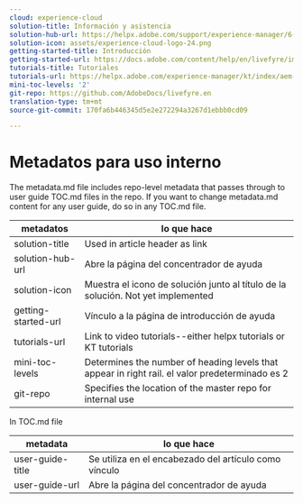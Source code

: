 ```yaml
---
cloud: experience-cloud
solution-title: Información y asistencia
solution-hub-url: https://helpx.adobe.com/support/experience-manager/6-4.html
solution-icon: assets/experience-cloud-logo-24.png
getting-started-title: Introducción
getting-started-url: https://docs.adobe.com/content/help/en/livefyre/implementation/c-getting-started/implementation-process/c-implementation-process.html
tutorials-title: Tutoriales
tutorials-url: https://helpx.adobe.com/experience-manager/kt/index/aem-6-4-videos.html
mini-toc-levels: '2'
git-repo: https://github.com/AdobeDocs/livefyre.en
translation-type: tm+mt
source-git-commit: 170fa6b446345d5e2e272294a3267d1ebbb0cd09

---
```



# Metadatos para uso interno

The metadata.md file includes repo-level metadata that passes through to user guide TOC.md files in the repo. If you want to change metadata.md content for any user guide, do so in any TOC.md file.

| metadatos | lo que hace |
|--- |--- |
| solution-title | Used in article header as link |
| solution-hub-url | Abre la página del concentrador de ayuda |
| solution-icon | Muestra el icono de solución junto al título de la solución. Not yet implemented |
| getting-started-url | Vínculo a la página de introducción de ayuda |
| tutorials-url | Link to video tutorials--either helpx tutorials or KT tutorials |
| mini-toc-levels | Determines the number of heading levels that appear in right rail. el valor predeterminado es 2 |
| git-repo | Specifies the location of the master repo for internal use |

In TOC.md file

| metadata | lo que hace |
|--- |--- |
| user-guide-title | Se utiliza en el encabezado del artículo como vínculo |
| user-guide-url | Abre la página del concentrador de ayuda |
